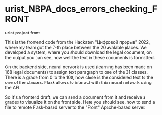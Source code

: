 # urist_NBPA_docs_errors_checking_FRONT
urist project front

This is the frontend code from the Hackaton "Цифровой прорыв" 2022, where my team got the 7-th place between the 20 avalable places. We developed a system, where you should download the legal document, on the output you can see, how well the text in these documents is formatted.

On the backend side, neural network is used (learning has been made on 168 legal documents) to assign text paragraph to one of the 31 classes. There is a grade from 0 to the 100, how close is the considered text to the one of the classes. Flask allows to interact with this neural network using the API. 

So it's a frontend draft, we can send a document from it and receive a grades to visualize it on the front side. Here you should see, how to send a file to remote Flask-based server to the "Front" Apache-based server.
